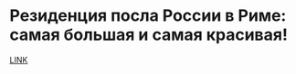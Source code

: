 # Резиденция посла России в Риме: самая большая и самая красивая!



[LINK](https://varlamov.ru/2183754.html)